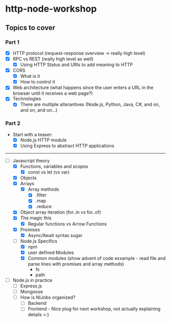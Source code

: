 # http-node-workshop

## Topics to cover

### Part 1

- [x] HTTP protocol (request-response overview -> really high level)
- [x] RPC vs REST (really high level as well)
  - [x] Using HTTP Status and URIs to add meaning to HTTP
- [x] CORS
  - [x] What is it
  - [x] How to control it
- [x] Web architecture (what happens since the user enters a URL in the browser until it receives a web page?)
- [x] Technologies
  - [x] There are multiple alterantives (Node.js, Python, Java, C#, and on, and on, and on...)
  
### Part 2

- Start with a teaser:
  - [x] Node.js HTTP module
  - [x] Using Express to abstract HTTP applications
---

- [ ] Javascript theory
  - [x] Functions, variables and scopes
    - [x] const vs let (vs var) 
  - [x] Objects
  - [x] Arrays
    - [x] Array methods
      - [x] .filter
      - [x] .map
      - [x] .reduce
  - [x] Object array iteration (for..in vs for..of)
  - [x] The magic this
    - [x] Regular functions vs Arrow Functions
  - [x] Promises
    - [x] Async/Await syntax sugar
  - [ ] Node.js Specifics
    - [x] npm
    - [x] user defined Modules
    - [x] Common modules (show advent of code exxample - read file and parse lines with promises and array methods)
      - fs
      - path
- [ ] Node.js in practice
  - [ ] Express.js
  - [ ] Mongoose
  - [ ] How is NIJobs organized?
    - [ ] Backend
    - [ ] Frontend - Nice plug for next workshop, not actually explaining details >:)
